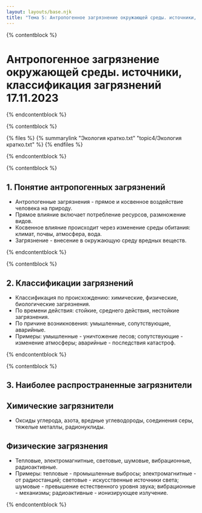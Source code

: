 ```yaml
---
layout: layouts/base.njk
title: "Тема 5: Антропогенное загрязнение окружающей среды. источники, классификация загрязнений 17.11.2023"
---
```


{% contentblock %}

# Антропогенное загрязнение окружающей среды. источники, классификация загрязнений 17.11.2023

{% endcontentblock %}

{% contentblock %}

{% files %}
    {% summarylink "Экология кратко.txt" "topic4/Экология кратко.txt" %}
{% endfiles %}

{% endcontentblock %}

{% contentblock %}

## 1. Понятие антропогенных загрязнений

- Антропогенные загрязнения - прямое и косвенное воздействие человека на природу.
- Прямое влияние включает потребление ресурсов, размножение видов.
- Косвенное влияние происходит через изменение среды обитания: климат, почвы, атмосфера, вода.
- Загрязнение - внесение в окружающую среду вредных веществ.

{% endcontentblock %}

{% contentblock %}

## 2. Классификации загрязнений

- Классификация по происхождению: химические, физические, биологические загрязнения.
- По времени действия: стойкие, среднего действия, нестойкие загрязнения.
- По причине возникновения: умышленные, сопутствующие, аварийные.
- Примеры: умышленные - уничтожение лесов; сопутствующие - изменение атмосферы; аварийные - последствия катастроф.

{% endcontentblock %}

{% contentblock %}

## 3. Наиболее распространенные загрязнители

## Химические загрязнители

- Оксиды углерода, азота, вредные углеводороды, соединения серы, тяжелые металлы, радионуклиды.

## Физические загрязнения

- Тепловые, электромагнитные, световые, шумовые, вибрационные, радиоактивные.
- Примеры: тепловые - промышленные выбросы; электромагнитные - от радиостанций; световые - искусственные источники света; шумовые - превышение естественного уровня звука; вибрационные - механизмы; радиоактивные - ионизирующее излучение.

{% endcontentblock %}